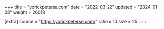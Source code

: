 +++
title = "yorickpeterse.com"
date = "2022-03-22"
updated = "2024-01-08"
weight = 26018

[extra]
source = "https://yorickpeterse.com/"
ratio = 10
size = 25
+++
